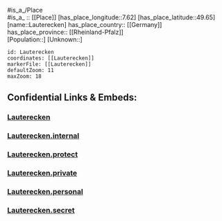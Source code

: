 ﻿---
location: [49.65,7.62] 
mapzoom: [7,12] 
mapmarker: city 
type: City
tags:
- geo/City


SpocWebEntityId: 31885
isDeleted: false
confidential: public

---
#is_a_/Place  
#is_a_ :: [[Place]] 
[has_place_longitude::7.62] 
[has_place_latitude::49.65] 
[name::Lauterecken] 
has_place_country:: [[Germany]]  
has_place_province:: [[Rheinland-Pfalz]]  
[Population::] 
[Unknown::] 


```leaflet
id: Lauterecken
coordinates: [[Lauterecken]] 
markerFile: [[Lauterecken]] 
defaultZoom: 11 
maxZoom: 18
```


## Confidential Links & Embeds: 

### [Lauterecken](/_public/Earth/Continent/Europe/Europe~Central/Germany/Germany~West/Rheinland-Pfalz/counties~RP/Kusel/cities~Kusel/Lauterecken-Wolfstein/City/Lauterecken.md) 

### [Lauterecken.internal](/_internal/Earth/Continent/Europe/Europe~Central/Germany/Germany~West/Rheinland-Pfalz/counties~RP/Kusel/cities~Kusel/Lauterecken-Wolfstein/City/Lauterecken.internal.md) 

### [Lauterecken.protect](/_protect/Earth/Continent/Europe/Europe~Central/Germany/Germany~West/Rheinland-Pfalz/counties~RP/Kusel/cities~Kusel/Lauterecken-Wolfstein/City/Lauterecken.protect.md) 

### [Lauterecken.private](/_private/Earth/Continent/Europe/Europe~Central/Germany/Germany~West/Rheinland-Pfalz/counties~RP/Kusel/cities~Kusel/Lauterecken-Wolfstein/City/Lauterecken.private.md) 

### [Lauterecken.personal](/_personal/Earth/Continent/Europe/Europe~Central/Germany/Germany~West/Rheinland-Pfalz/counties~RP/Kusel/cities~Kusel/Lauterecken-Wolfstein/City/Lauterecken.personal.md) 

### [Lauterecken.secret](/_secret/Earth/Continent/Europe/Europe~Central/Germany/Germany~West/Rheinland-Pfalz/counties~RP/Kusel/cities~Kusel/Lauterecken-Wolfstein/City/Lauterecken.secret.md) 
